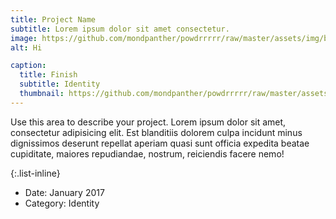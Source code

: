```yaml
---
title: Project Name
subtitle: Lorem ipsum dolor sit amet consectetur.
image: https://github.com/mondpanther/powdrrrrr/raw/master/assets/img/balance/leonardo-iheme-38KUW3hB0ec-unsplash.jpg
alt: Hi

caption:
  title: Finish
  subtitle: Identity
  thumbnail: https://github.com/mondpanther/powdrrrrr/raw/master/assets/img/balance/leonardo-iheme-38KUW3hB0ec-unsplash.jpg
---
```

Use this area to describe your project. Lorem ipsum dolor sit amet, consectetur adipisicing elit. Est blanditiis dolorem culpa incidunt minus dignissimos deserunt repellat aperiam quasi sunt officia expedita beatae cupiditate, maiores repudiandae, nostrum, reiciendis facere nemo!

{:.list-inline}
- Date: January 2017
- Category: Identity

